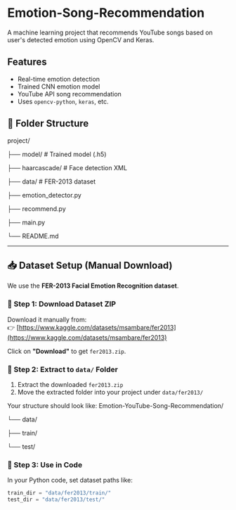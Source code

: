 # Emotion-Song-Recommendation
A machine learning project that recommends YouTube songs based on user's detected emotion using OpenCV and Keras.

## Features
- Real-time emotion detection
- Trained CNN emotion model
- YouTube API song recommendation
- Uses `opencv-python`, `keras`, etc.

## 📁 Folder Structure
project/

├── model/ # Trained model (.h5)

├── haarcascade/ # Face detection XML

├── data/ # FER-2013 dataset

├── emotion_detector.py

├── recommend.py

├── main.py

└── README.md


---

## 📥 Dataset Setup (Manual Download)

We use the **FER-2013 Facial Emotion Recognition dataset**.

### 🔹 Step 1: Download Dataset ZIP

Download it manually from:  
👉 [https://www.kaggle.com/datasets/msambare/fer2013](https://www.kaggle.com/datasets/msambare/fer2013)

Click on **"Download"** to get `fer2013.zip`.

### 🔹 Step 2: Extract to `data/` Folder

1. Extract the downloaded `fer2013.zip`
2. Move the extracted folder into your project under `data/fer2013/`

Your structure should look like:
Emotion-YouTube-Song-Recommendation/

└── data/

├── train/

└── test/


### 🔹 Step 3: Use in Code

In your Python code, set dataset paths like:

```python
train_dir = "data/fer2013/train/"
test_dir = "data/fer2013/test/"

